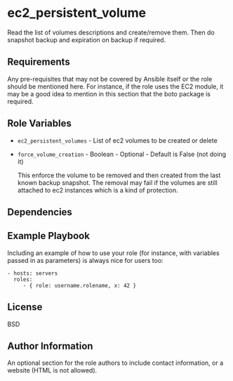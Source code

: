 ec2_persistent_volume
=========

Read the list of volumes descriptions and create/remove them. Then do snapshot backup
and expiration on backup if required.

Requirements
------------

Any pre-requisites that may not be covered by Ansible itself or the role should be mentioned here. For instance, if the role uses the EC2 module, it may be a good idea to mention in this section that the boto package is required.

Role Variables
--------------

- `ec2_persistent_volumes` - List of ec2 volumes to be created or delete

- `force_volume_creation` - Boolean - Optional - Default is False (not doing it)

  This enforce the volume to be removed and then created from the last known
  backup snapshot. The removal may fail if the volumes are still attached to
  ec2 instances which is a kind of protection.

Dependencies
------------


Example Playbook
----------------

Including an example of how to use your role (for instance, with variables passed in as parameters) is always nice for users too:

    - hosts: servers
      roles:
         - { role: username.rolename, x: 42 }

License
-------

BSD

Author Information
------------------

An optional section for the role authors to include contact information, or a website (HTML is not allowed).
